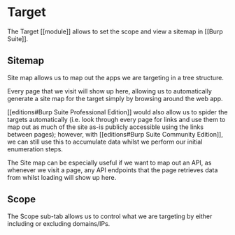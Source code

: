 # Target

The Target [[module]] allows to set the scope and view a sitemap in [[Burp Suite]].

## Sitemap

Site map allows us to map out the apps we are targeting in a tree structure. 

Every page that we visit will show up here, allowing us to automatically generate a site map for the target simply by browsing around the web app. 

[[editions#Burp Suite Professional Edition]] would also allow us to spider the targets automatically (i.e. look through every page for links and use them to map out as much of the site as-is publicly accessible using the links between pages); however, with [[editions#Burp Suite Community Edition]], we can still use this to accumulate data whilst we perform our initial enumeration steps. 

The Site map can be especially useful if we want to map out an API, as whenever we visit a page, any API endpoints that the page retrieves data from whilst loading will show up here.


## Scope

The Scope sub-tab allows us to control what we are targeting by either including or excluding domains/IPs.